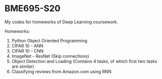 # BME695-S20
My codes for homeworks of Deep Learning coursework. 

Homeworks: 

1. Python Object Oriented Programming
2. CIFAR 10 - ANN
3. CIFAR 10 - CNN
4. ImageNet - ResNet (Skip connections)
5. Object Detection and Loading (Contains 4 tasks, of which first two tasks are similar)
6. Classifying reviews from Amazon.com using RNN 
